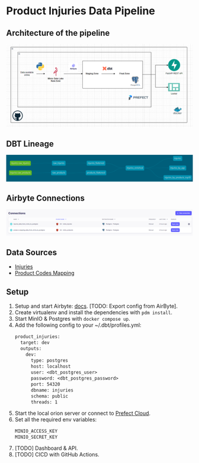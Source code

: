 # Product Injuries Data Pipeline

## Architecture of the pipeline

![Architecture Diagram](/docs/architecture.png)


## DBT Lineage
![DBT Lineage](/docs/dbt_lineage.png)

## Airbyte Connections
![Airbyte](/docs/airbyte.png)

## Data Sources
- [Injuries](https://data.world/awram/us-product-related-injuries)
- [Product Codes Mapping](https://public.opendatasoft.com/explore/dataset/us-national-electronic-injury-surveillance-system-neiss-product-codes/export/?refine.code=0102)


## Setup

1. Setup and start Airbyte: [docs](https://docs.airbyte.com/deploying-airbyte/local-deployment/#setup--launch-airbyte). [TODO: Export config from AirByte].
2. Create virtualenv and install the dependencies with `pdm install`.
3. Start MinIO & Postgres with `docker compose up`.
4. Add the following config to your ~/.dbt/profiles.yml:
    ```
    product_injuries:
      target: dev
      outputs:
        dev:
          type: postgres
          host: localhost
          user: <dbt_postgres_user>
          password: <dbt_postgres_password>
          port: 54320
          dbname: injuries
          schema: public
          threads: 1
    ```
5. Start the local orion server or connect to [Prefect Cloud](https://docs.prefect.io/2.10.18/cloud/cloud-quickstart/).
6. Set all the required env variables:
    ```
    MINIO_ACCESS_KEY
    MINIO_SECRET_KEY
    ```
7. [TODO] Dashboard & API.
8. [TODO] CICD with GitHub Actions.